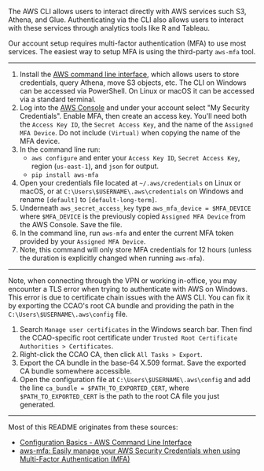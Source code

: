 The AWS CLI allows users to interact directly with AWS services such S3, Athena, and Glue. Authenticating via the CLI also allows users to interact with these services through analytics tools like R and Tableau.

Our account setup requires multi-factor authentication (MFA) to use most services. The easiest way to setup MFA is using the third-party `aws-mfa` tool.

---

1. Install the [AWS command line interface](https://aws.amazon.com/cli/), which allows users to store credentials, query Athena, move S3 objects, etc. The CLI on Windows can be accessed via PowerShell. On Linux or macOS it can be accessed via a standard terminal.
2. Log into the [AWS Console](https://ccao-ds.signin.aws.amazon.com/console) and under your account select "My Security Credentials". Enable MFA, then create an access key. You'll need both the `Access Key ID`, the `Secret Access Key`, and the name of the `Assigned MFA Device`. Do not include `(Virtual)` when copying the name of the MFA device.
3. In the command line run:
   - `aws configure` and enter your `Access Key ID`, `Secret Access Key`, region (`us-east-1`), and `json` for output.
   - `pip install aws-mfa`
4. Open your credentials file located at `~/.aws/credentials` on Linux or macOS, or at `C:\Users\$USERNAME\.aws\credentials` on Windows and rename `[default]` to `[default-long-term]`.
5. Underneath `aws_secret_access_key` type `aws_mfa_device = $MFA_DEVICE` where `$MFA_DEVICE` is the previously copied `Assigned MFA Device` from the AWS Console. Save the file.
6. In the command line, run `aws-mfa` and enter the current MFA token provided by your `Assigned MFA Device`.
7. Note, this command will only store MFA credentials for 12 hours (unless the duration is explicitly changed when running `aws-mfa`).

---

Note, when connecting through the VPN or working in-office, you may encounter a TLS error when trying to authenticate with AWS on Windows. This error is due to certificate chain issues with the AWS CLI. You can fix it by exporting the CCAO's root CA bundle and providing the path in the `C:\Users\$USERNAME\.aws\config` file.

1. Search `Manage user certificates` in the Windows search bar. Then find the CCAO-specific root certificate under `Trusted Root Certificate Authorities > Certificates`.
2. Right-click the CCAO CA, then click `All Tasks > Export`.
3. Export the CA bundle in the base-64 X.509 format. Save the exported CA bundle somewhere accessible.
4. Open the configuration file at `C:\Users\$USERNAME\.aws\config` and add the line `ca_bundle = $PATH_TO_EXPORTED_CERT`, where `$PATH_TO_EXPORTED_CERT` is the path to the root CA file you just generated.

---

Most of this README originates from these sources:

- [Configuration Basics - AWS Command Line Interface](https://docs.aws.amazon.com/cli/latest/userguide/cli-configure-quickstart.html)
- [aws-mfa: Easily manage your AWS Security Credentials when using Multi-Factor Authentication (MFA)](https://github.com/broamski/aws-mfa)
